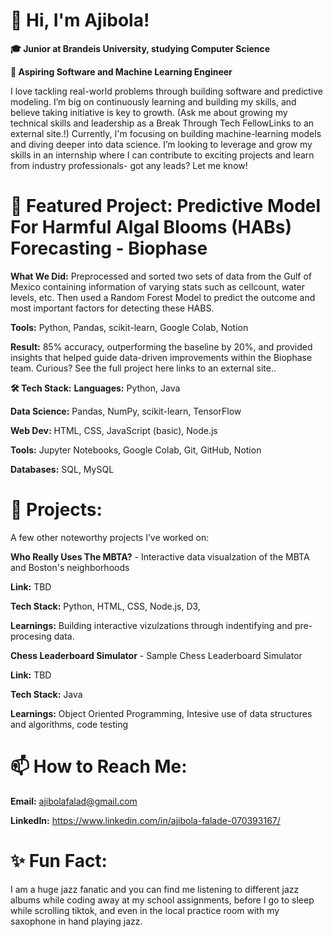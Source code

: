 # 👋 Hi, I'm Ajibola!

**🎓 Junior at Brandeis University, studying Computer Science**

**🔭 Aspiring Software and Machine Learning Engineer**

I love tackling real-world problems through building software and predictive modeling. I’m big on continuously learning and building my skills, and believe taking initiative is key to growth. (Ask me about growing my technical skills and leadership as a Break Through Tech FellowLinks to an external site.!) Currently, I'm focusing on building machine-learning models and diving deeper into data science. I’m looking to leverage and grow my skills in an internship where I can contribute to exciting projects and learn from industry professionals- got any leads? Let me know!

 

# 🎯 Featured Project: Predictive Model For Harmful Algal Blooms (HABs) Forecasting - Biophase

**What We Did:** Preprocessed and sorted two sets of data from the Gulf of Mexico containing information of varying stats such as cellcount, water levels, etc. Then used a Random Forest Model to predict the outcome and most important factors for detecting these HABS.

**Tools:** Python, Pandas, scikit-learn, Google Colab, Notion

**Result:** 85% accuracy, outperforming the baseline by 20%, and provided insights that helped guide data-driven improvements within the Biophase team.
Curious? See the full project here links to an external site..

 

**🛠 Tech Stack:**
**Languages:** Python, Java

**Data Science:** Pandas, NumPy, scikit-learn, TensorFlow

**Web Dev:** HTML, CSS, JavaScript (basic), Node.js

**Tools:** Jupyter Notebooks, Google Colab, Git, GitHub, Notion

**Databases:** SQL, MySQL
 

# 🚀 Projects:

A few other noteworthy projects I’ve worked on:

**Who Really Uses The MBTA?** - Interactive data visualzation of the MBTA and Boston's neighborhoods

**Link:** TBD

**Tech Stack:** Python, HTML, CSS, Node.js, D3, 

**Learnings:** Building interactive vizulzations through indentifying and pre-procesing data.

**Chess Leaderboard Simulator** - Sample Chess Leaderboard Simulator

**Link:** TBD

**Tech Stack:** Java

**Learnings:** Object Oriented Programming, Intesive use of data structures and algorithms, code testing
 

# 📫 How to Reach Me:

**Email:** ajibolafalad@gmail.com

**LinkedIn:** https://www.linkedin.com/in/ajibola-falade-070393167/
 
 

# ✨ Fun Fact:
I am a huge jazz fanatic and you can find me listening to different jazz albums while coding away at my school assignments, before I go to sleep while scrolling tiktok, and even in the local practice room with my saxophone in hand playing jazz.

 
